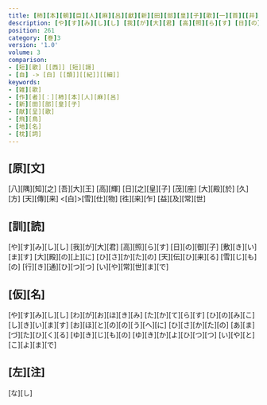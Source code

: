 ```yaml
---
title: [柿][本][朝][臣][人][麻][呂][獻][新][田][部][皇][子][歌][一][首][[并][短][歌]]
description: [や][す][み][し][し] [我][が][大][君] [高][照][ら][す] [日][の][御][子] [敷][き][い][ま][す] [大][殿][の][上][に] [ひ][さ][か][た][の] [天][伝][ひ][来][る] [雪][じ][も][の] [行][き][通][ひ][つ][つ] [い][や][常][世][ま][で]
position: 261
category: [巻]3
version: '1.0'
volume: 3
comparison:
- [短][歌] [[西]] [短][謌]
- [自] -> [白] [[類]][[紀]][[細]]
keywords:
- [雑][歌]
- [作][者][：][柿][本][人][麻][呂]
- [新][田][部][皇][子]
- [献][呈][歌]
- [飛][鳥]
- [地][名]
- [枕][詞]
---
```


## [原][文]

[八][隅][知][之] [吾][大][王] [高][輝] [日][之][皇][子] [茂][座] [大][殿][於] [久][方] [天][傳][来] <[白]>[雪][仕][物] [徃][来][乍] [益][及][常][世]

## [訓][読]

[や][す][み][し][し] [我][が][大][君] [高][照][ら][す] [日][の][御][子] [敷][き][い][ま][す] [大][殿][の][上][に] [ひ][さ][か][た][の] [天][伝][ひ][来][る] [雪][じ][も][の] [行][き][通][ひ][つ][つ] [い][や][常][世][ま][で]

## [仮][名]

[や][す][み][し][し] [わ][が][お][ほ][き][み] [た][か][て][ら][す] [ひ][の][み][こ] [し][き][い][ま][す] [お][ほ][と][の][の][う][へ][に] [ひ][さ][か][た][の] [あ][ま][づ][た][ひ][く][る] [ゆ][き][じ][も][の] [ゆ][き][か][よ][ひ][つ][つ] [い][や][と][こ][よ][ま][で]

## [左][注]

[な][し]
